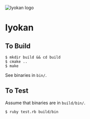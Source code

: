 ![Iyokan logo](https://user-images.githubusercontent.com/33079554/72664788-73500580-3a45-11ea-882a-27b6db96e7a1.png)

# Iyokan

## To Build

```
$ mkdir build && cd build
$ cmake ..
$ make
```

See binaries in `bin/`.

## To Test

Assume that binaries are in `build/bin/`.

```
$ ruby test.rb build/bin
```
